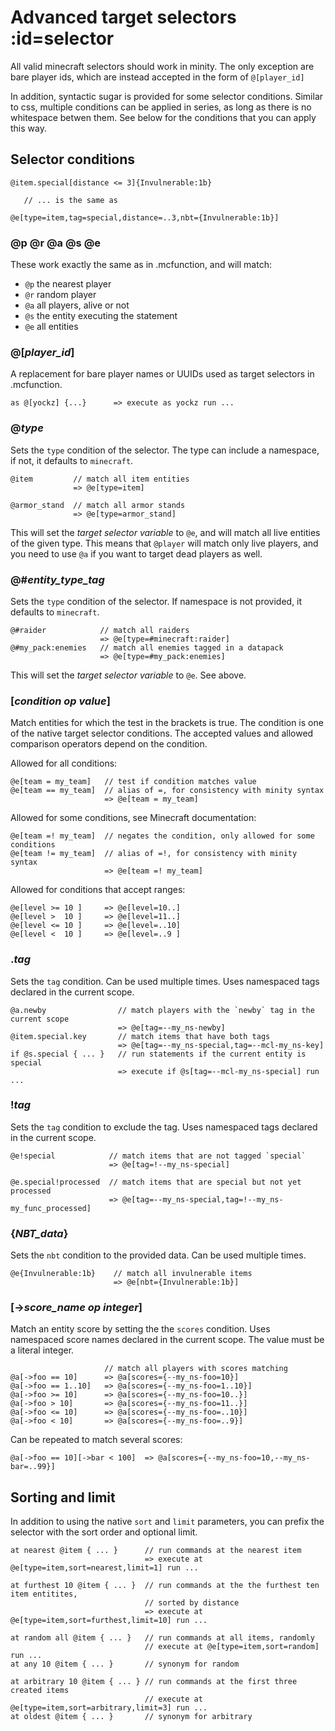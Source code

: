 # Advanced target selectors :id=selector
All valid minecraft selectors should work in minity. The only exception are bare player ids, which are instead accepted in the form of `@[player_id]`

In addition, syntactic sugar is provided for some selector conditions. Similar to css, multiple conditions can be applied in series, as long as there is no whitespace betwen them. See below for the conditions that you can apply this way.
## Selector conditions
````minity
@item.special[distance <= 3]{Invulnerable:1b}

   // ... is the same as 

@e[type=item,tag=special,distance=..3,nbt={Invulnerable:1b}]
````
### <b>@p</b> <b>@r</b> <b>@a</b> <b>@s</b> <b>@e</b>
These work exactly the same as in .mcfunction, and will match:
* `@p` the nearest player
* `@r` random player
* `@a` all players, alive or not
* `@s` the entity executing the statement
* `@e` all entities

### <b>@[</b>*player_id*<b>]</b>
A replacement for bare player names or UUIDs used as target selectors in .mcfunction.

````minity
as @[yockz] {...}      => execute as yockz run ...
````
### <b>@</b>*type*
Sets the `type` condition of the selector. The type can include a namespace, if not, it defaults to `minecraft`.

````minity
@item         // match all item entities   
              => @e[type=item]

@armor_stand  // match all armor stands
              => @e[type=armor_stand]
````
This will set the *target selector variable* to `@e`, and will match all live entities of the given type. This means that `@player` will match only live players, and you need to use `@a` if you want to target dead players as well. 

### <b>@#</b>*entity_type_tag*
Sets the `type` condition of the selector. If namespace is not provided, it defaults to `minecraft`.
````minity
@#raider            // match all raiders                       
                    => @e[type=#minecraft:raider]
@#my_pack:enemies   // match all enemies tagged in a datapack
                    => @e[type=#my_pack:enemies]
````
This will set the *target selector variable* to `@e`. See above.

### <b>[</b>*condition* *op* *value*<b>]</b>
Match entities for which the test in the brackets is true. The condition is one of the native target selector conditions. The accepted values and allowed comparison operators depend on the condition.

Allowed for all conditions:
````minity
@e[team = my_team]   // test if condition matches value
@e[team == my_team]  // alias of =, for consistency with minity syntax
                     => @e[team = my_team]
````
Allowed for some conditions, see Minecraft documentation:
````minity
@e[team =! my_team]  // negates the condition, only allowed for some conditions
@e[team != my_team]  // alias of =!, for consistency with minity syntax
                     => @e[team =! my_team]
````
Allowed for conditions that accept ranges:
````minity
@e[level >= 10 ]     => @e[level=10..]
@e[level >  10 ]     => @e[level=11..]
@e[level <= 10 ]     => @e[level=..10]
@e[level <  10 ]     => @e[level=..9 ]
````

### <b>.</b>*tag*
Sets the `tag` condition. Can be used multiple times. Uses namespaced tags declared in the current scope.
````minity
@a.newby                // match players with the `newby` tag in the current scope
                        => @e[tag=--my_ns-newby]
@item.special.key       // match items that have both tags
                        => @e[tag=--my_ns-special,tag=--mcl-my_ns-key]
if @s.special { ... }   // run statements if the current entity is special
                        => execute if @s[tag=--mcl-my_ns-special] run ...
````

### <b>!</b>*tag*
Sets the `tag` condition to exclude the tag. Uses namespaced tags declared in the current scope.
````minity
@e!special            // match items that are not tagged `special`
                      => @e[tag=!--my_ns-special]

@e.special!processed  // match items that are special but not yet processed
                      => @e[tag=--my_ns-special,tag=!--my_ns-my_func_processed]
````
### <b>{</b>*NBT_data*<b>}</b>
Sets the `nbt` condition to the provided data. Can be used multiple times.

````minity
@e{Invulnerable:1b}    // match all invulnerable items
                       => @e[nbt={Invulnerable:1b}]
````
### <b>[-></b>*score_name* *op* *integer*<b>]</b>
Match an entity score by setting the the `scores` condition. Uses namespaced score names declared in the current scope. The value must be a literal integer.

````minity
                     // match all players with scores matching
@a[->foo == 10]      => @a[scores={--my_ns-foo=10}]
@a[->foo == 1..10]   => @a[scores={--my_ns-foo=1..10}]
@a[->foo >= 10]      => @a[scores={--my_ns-foo=10..}]
@a[->foo > 10]       => @a[scores={--my_ns-foo=11..}]
@a[->foo <= 10]      => @a[scores={--my_ns-foo=..10}]
@a[->foo < 10]       => @a[scores={--my_ns-foo=..9}]
````
Can be repeated to match several scores:
````minity
@a[->foo == 10][->bar < 100]  => @a[scores={--my_ns-foo=10,--my_ns-bar=..99}]
````
## Sorting and limit
In addition to using the native `sort` and `limit` parameters, you can prefix the selector with the sort order and optional limit.
````minity
at nearest @item { ... }      // run commands at the nearest item
                              => execute at @e[type=item,sort=nearest,limit=1] run ...

at furthest 10 @item { ... }  // run commands at the the furthest ten item entitites, 
                              // sorted by distance
                              => execute at @e[type=item,sort=furthest,limit=10] run ...

at random all @item { ... }   // run commands at all items, randomly
                              // execute at @e[type=item,sort=random] run ...
at any 10 @item { ... }       // synonym for random

at arbitrary 10 @item { ... } // run commands at the first three created items
                              // execute at @e[type=item,sort=arbitrary,limit=3] run ...
at oldest @item { ... }       // synonym for arbitrary                         
````
